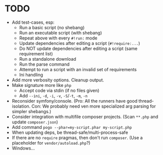 # TODO

* Add test-cases, esp:
    * Run a basic script (no shebang)
    * Run an executable script (with shebang)
    * Repeat above with every `#!run:` mode
    * Update dependencies after editing a script (`#!require:...`)
    * Do NOT update dependencies after editing a script (same requirement list)
    * Run a standalone download
    * Run the parse command
    * Attempt to run a script with an invalid set of requirements
    * Ini handling
* Add more verbosity options. Cleanup output.
* Make signature more like `php`
    * Accept code via stdin (if no files given)
    * Add `--ini`, `-d`, `-i`, `-v`, `-S`/`-t`, `-m`, `-n`
* Reconsider symfony/console. (Pro: All the runners have good thread-isolation. Con: We probably need ven more specialized arg parsing for simpler shebangs.)
* Consider integration with multifile composer projects. (Scan `**.php` and update `composer.json`)
* Add command `pogo --phar=my-script.phar my-script.php`
* When updating deps, be thread-safe/multi-process-safe
* If there are no `require` pragmas, then don't run `composer`. (Use a placeholder for `vendor/autoload.php`?)
* Windows...

